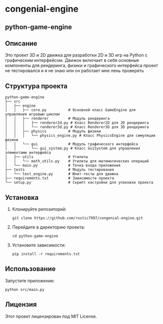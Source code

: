 # congenial-engine
## python-game-engine

## Описание
Это проект 3D и 2D движка для разработки 2D и 3D игр на Python с графическим интерфейсом. Движок включает в себя основные компоненты для рендеринга, физики и графического интерфейса проект не тестировался и я не знаю или он работает мне лень проверять 

## Структура проекта
```
python-game-engine
├── src
│   ├── engine
│   │   ├── core.py          # Основной класс GameEngine для управления игровым циклом
│   │   ├── renderer         # Модуль рендеринга
│   │   │   ├── renderer2d.py # Класс Renderer2D для 2D рендеринга
│   │   │   └── renderer3d.py # Класс Renderer3D для 3D рендеринга
│   │   ├── physics          # Модуль физики
│   │   │   └── physics_engine.py # Класс PhysicsEngine для симуляции физики
│   │   └── gui              # Модуль графического интерфейса
│   │       └── gui_system.py # Класс GuiSystem для управления элементами интерфейса
│   ├── utils                # Утилиты
│   │   └── math_utils.py    # Утилиты для математических операций
│   └── main.py              # Точка входа приложения
├── tests                    # Модуль тестирования
│   └── test_engine.py       # Юнит-тесты для движка
├── requirements.txt         # Зависимости проекта
└── setup.py                 # Скрипт настройки для упаковки проекта
```

## Установка
1. Клонируйте репозиторий:
   ```
   git clone https://github.com/rostic7997/congenial-engine.git
   ```
2. Перейдите в директорию проекта:
   ```
   cd python-game-engine
   ```
3. Установите зависимости:
   ```
   pip install -r requirements.txt
   ```

## Использование
Запустите приложение:
```
python src/main.py
```

## Лицензия
Этот проект лицензирован под MIT License.
